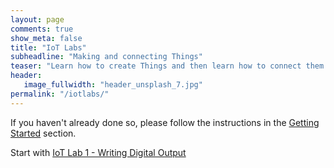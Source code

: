 ```yaml
---
layout: page
comments: true
show_meta: false
title: "IoT Labs"
subheadline: "Making and connecting Things"
teaser: "Learn how to create Things and then learn how to connect them to the Cloud."
header:
   image_fullwidth: "header_unsplash_7.jpg"
permalink: "/iotlabs/"
---
```

If you haven't already done so, please follow the instructions in the [Getting Started](/getting-started/) section.

Start with [IoT Lab 1 - Writing Digital Output](/iotlabs/lab001/)
